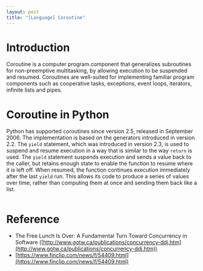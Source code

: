 ```yaml
---
layout: post
title: "[Language] Coroutine"
---
```


# Introduction

Coroutine is a computer program component that generalizes subroutines for non-preemptive multitasking, by allowing execution to be suspended and resumed. Coroutines are well-suited for implementing familiar program components such as cooperative tasks, exceptions, event loops, iterators, infinite lists and pipes.

# Coroutine in Python

Python has supported coroutines since version 2.5, released in September 2006. The implementation is based on the generators introduced in version 2.2. The `yield` statement, which was introduced in version 2.3, is used to suspend and resume execution in a way that is similar to the way `return` is used. The `yield` statement suspends execution and sends a value back to the caller, but retains enough state to enable the function to resume where it is left off. When resumed, the function continues execution immediately after the last `yield` run. This allows its code to produce a series of values over time, rather than computing them at once and sending them back like a list.

```python

```

# Reference

- The Free Lunch Is Over: A Fundamental Turn Toward Concurrency in Software ([http://www.gotw.ca/publications/concurrency-ddj.htm](http://www.gotw.ca/publications/concurrency-ddj.htm))
- [https://www.finclip.com/news/f/54409.html](https://www.finclip.com/news/f/54409.html)